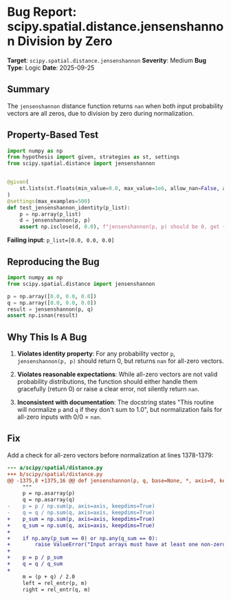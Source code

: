 # Bug Report: scipy.spatial.distance.jensenshannon Division by Zero

**Target**: `scipy.spatial.distance.jensenshannon`
**Severity**: Medium
**Bug Type**: Logic
**Date**: 2025-09-25

## Summary

The `jensenshannon` distance function returns `nan` when both input probability vectors are all zeros, due to division by zero during normalization.

## Property-Based Test

```python
import numpy as np
from hypothesis import given, strategies as st, settings
from scipy.spatial.distance import jensenshannon


@given(
    st.lists(st.floats(min_value=0.0, max_value=1e6, allow_nan=False, allow_infinity=False), min_size=1, max_size=100)
)
@settings(max_examples=500)
def test_jensenshannon_identity(p_list):
    p = np.array(p_list)
    d = jensenshannon(p, p)
    assert np.isclose(d, 0.0), f"jensenshannon(p, p) should be 0, got {d}"
```

**Failing input**: `p_list=[0.0, 0.0, 0.0]`

## Reproducing the Bug

```python
import numpy as np
from scipy.spatial.distance import jensenshannon

p = np.array([0.0, 0.0, 0.0])
q = np.array([0.0, 0.0, 0.0])
result = jensenshannon(p, q)
assert np.isnan(result)
```

## Why This Is A Bug

1. **Violates identity property**: For any probability vector `p`, `jensenshannon(p, p)` should return 0, but returns `nan` for all-zero vectors.

2. **Violates reasonable expectations**: While all-zero vectors are not valid probability distributions, the function should either handle them gracefully (return 0) or raise a clear error, not silently return `nan`.

3. **Inconsistent with documentation**: The docstring states "This routine will normalize `p` and `q` if they don't sum to 1.0", but normalization fails for all-zero inputs with 0/0 = `nan`.

## Fix

Add a check for all-zero vectors before normalization at lines 1378-1379:

```diff
--- a/scipy/spatial/distance.py
+++ b/scipy/spatial/distance.py
@@ -1375,8 +1375,16 @@ def jensenshannon(p, q, base=None, *, axis=0, keepdims=False):
     """
     p = np.asarray(p)
     q = np.asarray(q)
-    p = p / np.sum(p, axis=axis, keepdims=True)
-    q = q / np.sum(q, axis=axis, keepdims=True)
+    p_sum = np.sum(p, axis=axis, keepdims=True)
+    q_sum = np.sum(q, axis=axis, keepdims=True)
+
+    if np.any(p_sum == 0) or np.any(q_sum == 0):
+        raise ValueError("Input arrays must have at least one non-zero element")
+
+    p = p / p_sum
+    q = q / q_sum
+
     m = (p + q) / 2.0
     left = rel_entr(p, m)
     right = rel_entr(q, m)
```